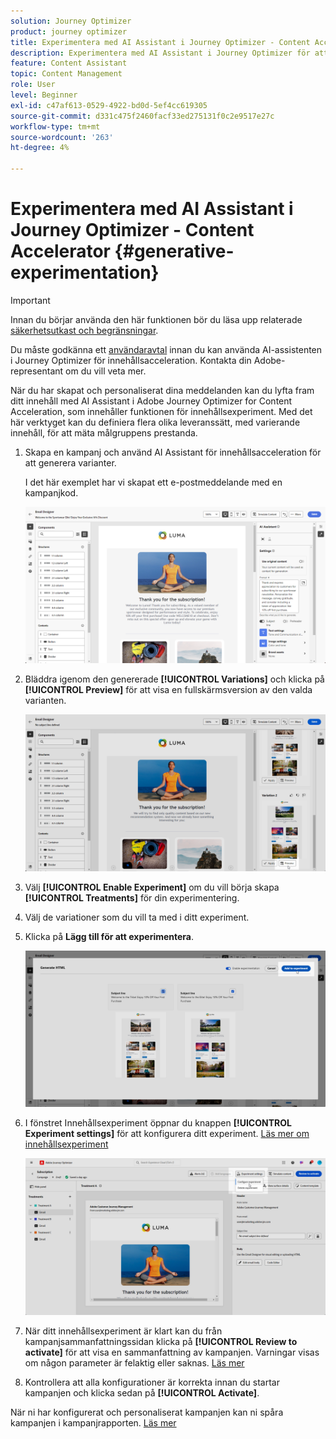 ```yaml
---
solution: Journey Optimizer
product: journey optimizer
title: Experimentera med AI Assistant i Journey Optimizer - Content Accelerator
description: Experimentera med AI Assistant i Journey Optimizer för att få materialet att accelerera
feature: Content Assistant
topic: Content Management
role: User
level: Beginner
exl-id: c47af613-0529-4922-bd0d-5ef4cc619305
source-git-commit: d331c475f2460facf33ed275131f0c2e9517e27c
workflow-type: tm+mt
source-wordcount: '263'
ht-degree: 4%

---
```


# Experimentera med AI Assistant i Journey Optimizer - Content Accelerator {#generative-experimentation}

>[!IMPORTANT]
>
>Innan du börjar använda den här funktionen bör du läsa upp relaterade [säkerhetsutkast och begränsningar](gs-generative.md#generative-guardrails).
></br>
>
>Du måste godkänna ett [användaravtal](https://www.adobe.com/legal/licenses-terms/adobe-dx-gen-ai-user-guidelines.html) innan du kan använda AI-assistenten i Journey Optimizer för innehållsacceleration. Kontakta din Adobe-representant om du vill veta mer.

När du har skapat och personaliserat dina meddelanden kan du lyfta fram ditt innehåll med AI Assistant i Adobe Journey Optimizer for Content Acceleration, som innehåller funktionen för innehållsexperiment. Med det här verktyget kan du definiera flera olika leveranssätt, med varierande innehåll, för att mäta målgruppens prestanda.

1. Skapa en kampanj och använd AI Assistant för innehållsacceleration för att generera varianter.

   I det här exemplet har vi skapat ett e-postmeddelande med en kampanjkod.

   ![](assets/experiment-genai-1.png)

1. Bläddra igenom den genererade **[!UICONTROL Variations]** och klicka på **[!UICONTROL Preview]** för att visa en fullskärmsversion av den valda varianten.

   ![](assets/experiment-genai-2.png)

1. Välj **[!UICONTROL Enable Experiment]** om du vill börja skapa **[!UICONTROL Treatments]** för din experimentering.

1. Välj de variationer som du vill ta med i ditt experiment.

1. Klicka på **Lägg till för att experimentera**.

   ![](assets/experiment-genai-3.png)

1. I fönstret Innehållsexperiment öppnar du knappen **[!UICONTROL Experiment settings]** för att konfigurera ditt experiment. [Läs mer om innehållsexperiment](../content-management/content-experiment.md)

   ![](assets/experiment-genai-4.png)

1. När ditt innehållsexperiment är klart kan du från kampanjsammanfattningssidan klicka på **[!UICONTROL Review to activate]** för att visa en sammanfattning av kampanjen. Varningar visas om någon parameter är felaktig eller saknas. [Läs mer](../content-management/content-experiment.md#treatment-experiment)

1. Kontrollera att alla konfigurationer är korrekta innan du startar kampanjen och klicka sedan på **[!UICONTROL Activate]**.

När ni har konfigurerat och personaliserat kampanjen kan ni spåra kampanjen i kampanjrapporten. [Läs mer](../reports/campaign-global-report.md)
